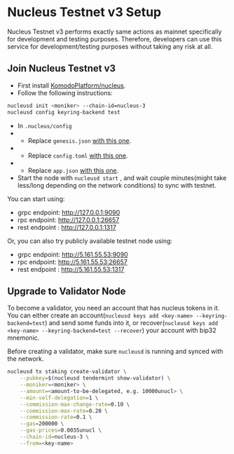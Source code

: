 # Nucleus Testnet v3 Setup

Nucleus Testnet v3 performs exactly same actions as mainnet specifically for development and testing purposes. Therefore, developers can use this service for development/testing purposes without taking any risk at all.

## Join Nucleus Testnet v3

- First install [KomodoPlatform/nucleus](https://github.com/KomodoPlatform/nucleus).
- Follow the following instructions:

```sh
nucleusd init <moniker> --chain-id=nucleus-3
nucleusd config keyring-backend test
```

- In `.nucleus/config`
- - Replace `genesis.json` [with this one](./genesis.json).
- - Replace `config.toml` [with this one](./config.toml).
- - Replace `app.json` [with this one](./app.toml).
- Start the node with `nucleusd start` , and wait couple minutes(might take less/long depending on the network conditions) to sync with testnet.

You can start using:
- grpc endpoint: http://127.0.0.1:9090
- rpc endpoint: http://127.0.0.1:26657
- rest endpoint : http://127.0.0.1:1317

Or, you can also try publicly available testnet node using:
- grpc endpoint: http://5.161.55.53:9090
- rpc endpoint: http://5.161.55.53:26657
- rest endpoint : http://5.161.55.53:1317

## Upgrade to Validator Node

To become a validator, you need an account that has nucleus tokens in it.
You can either create an account(`nucleusd keys add <key-name> --keyring-backend=test`) and send some funds into it, or recover(`nucleusd keys add <key-name> --keyring-backend=test --recover`) your account with bip32 mnemonic.

Before creating a validator, make sure `nucleusd` is running and synced with the network.

```sh
nucleusd tx staking create-validator \
    --pubkey=$(nucleusd tendermint show-validator) \
    --moniker=<moniker> \
    --amount=<amount-to-be-delegated, e.g. 10000unucl> \
    --min-self-delegation=1 \
    --commission-max-change-rate=0.10 \
    --commission-max-rate=0.20 \
    --commission-rate=0.1 \
    --gas=200000 \
    --gas-prices=0.0035unucl \
    --chain-id=nucleus-3 \
    --from=<key-name>
```